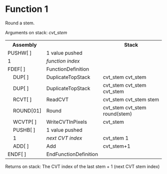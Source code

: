 # Function 1

Round a stem.

Arguments on stack: _cvt_stem_

<table>
<tr><th>Assembly</th><th></th><th>Stack</th></tr>
<tr><td>PUSHW[ ]</td><td>1 value pushed</td></tr>
<tr><td>1</td><td><em>function index</em></td></tr>
<tr><td>FDEF[ ]</td><td>FunctionDefinition</td></tr>
<tr><td>    DUP[ ]</td><td>DuplicateTopStack</td>          <td>cvt_stem cvt_stem</td></tr>
<tr><td>    DUP[ ]</td><td>DuplicateTopStack</td>          <td>cvt_stem cvt_stem cvt_stem</td></tr>
<tr><td>    RCVT[ ]</td><td>ReadCVT</td>                   <td>cvt_stem cvt_stem stem</td></tr>
<tr><td>    ROUND[01]</td><td>Round</td>                   <td>cvt_stem cvt_stem round(stem)</td></tr>
<tr><td>    WCVTP[ ]</td><td>WriteCVTInPixels</td>         <td>cvt_stem</td></tr>
<tr><td>    PUSHB[ ]</td><td>1 value pushed</td></tr>
<tr><td>    1</td><td><em>next CVT index</em></td>         <td>cvt_stem 1</td></tr>
<tr><td>    ADD[ ]</td><td>Add</td>                        <td>cvt_stem+1</td></tr>
<tr><td>ENDF[ ]</td><td>EndFunctionDefinition</td></tr>
</table>

Returns on stack: The CVT index of the last stem + 1 (next CVT stem index)

